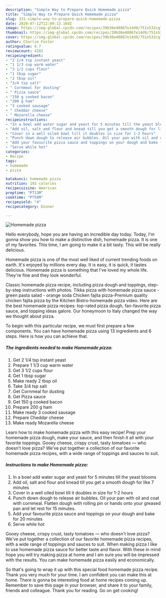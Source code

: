 ```yaml
---
description: "Simple Way to Prepare Quick Homemade pizza"
title: "Simple Way to Prepare Quick Homemade pizza"
slug: 331-simple-way-to-prepare-quick-homemade-pizza
date: 2020-07-12T12:09:13.169Z
image: https://img-global.cpcdn.com/recipes/39b36e40867e14d9/751x532cq70/homemade-pizza-recipe-main-photo.jpg
thumbnail: https://img-global.cpcdn.com/recipes/39b36e40867e14d9/751x532cq70/homemade-pizza-recipe-main-photo.jpg
cover: https://img-global.cpcdn.com/recipes/39b36e40867e14d9/751x532cq70/homemade-pizza-recipe-main-photo.jpg
author: Charlie Foster
ratingvalue: 4.7
reviewcount: 4281
recipeingredient:
- "2 1/4 tsp instant yeast"
- "1 1/3 cup warm water"
- "3 1/2 cups flour"
- "1 tbsp sugar"
- "2 tbsp oil"
- "3/4 tsp salt"
- " Cornmeal for dusting"
- " Pizza sauce"
- "150 g cooked bacon"
- "200 g ham"
- "3 cooked sausage"
- " Cheddar cheese"
- " Mozarella cheese"
recipeinstructions:
- "In a bowl add water sugar and yeast for 5 minutes till the yeast blooms"
- "Add oil, salt and flour and knead till you get a smooth dough for like 7 minutes"
- "Cover in a well oiled bowl till it doubles in size for 1-2 hours"
- "Punch down dough to release air bubbles. Oil your pan with oil and coat with cornmeal. Flatten dough with rolling pin or hands onto your greased pan and let rest for 15 minutes."
- "Add your favourite pizza sauce and toppings on your dough and bake for 20 minutes"
- "Serve while hot"
categories:
- Recipe
tags:
- homemade
- pizza

katakunci: homemade pizza 
nutrition: 193 calories
recipecuisine: American
preptime: "PT13M"
cooktime: "PT58M"
recipeyield: "4"
recipecategory: Dinner

---
```



![Homemade pizza](https://img-global.cpcdn.com/recipes/39b36e40867e14d9/751x532cq70/homemade-pizza-recipe-main-photo.jpg)

Hello everybody, hope you are having an incredible day today. Today, I'm gonna show you how to make a distinctive dish, homemade pizza. It is one of my favorites. This time, I am going to make it a bit tasty. This will be really delicious.

Homemade pizza is one of the most well liked of current trending foods on earth. It's enjoyed by millions every day. It is easy, it is quick, it tastes delicious. Homemade pizza is something that I've loved my whole life. They're fine and they look wonderful.

Classic homemade pizza recipe, including pizza dough and toppings, step-by-step instructions with photos. Tikka pizza with homemade pizza sauce - green pasta salad - orange soda Chicken fajita pizza-Premium quality chicken fajita pizza by the Kitchen Bistro-homemade pizza video. Here are the best homemade pizza recipes: top-rated pizza dough, fan-favorite pizza sauce, and topping ideas galore. Our honeymoon to Italy changed the way we thought about pizza.


To begin with this particular recipe, we must first prepare a few components. You can have homemade pizza using 13 ingredients and 6 steps. Here is how you can achieve that.

<!--inarticleads1-->

##### The ingredients needed to make Homemade pizza:

1. Get 2 1/4 tsp instant yeast
1. Prepare 1 1/3 cup warm water
1. Get 3 1/2 cups flour
1. Get 1 tbsp sugar
1. Make ready 2 tbsp oil
1. Take 3/4 tsp salt
1. Get  Cornmeal for dusting
1. Get  Pizza sauce
1. Get 150 g cooked bacon
1. Prepare 200 g ham
1. Make ready 3 cooked sausage
1. Prepare  Cheddar cheese
1. Make ready  Mozarella cheese


Learn how to make homemade pizza with this easy recipe! Prep your homemade pizza dough, make your sauce, and then finish it all with your favorite toppings. Gooey cheese, crispy crust, tasty tomatoes — who doesn&#39;t love pizza? We&#39;ve put together a collection of our favorite homemade pizza recipes, with a wide range of toppings and sauces to suit. 

<!--inarticleads2-->

##### Instructions to make Homemade pizza:

1. In a bowl add water sugar and yeast for 5 minutes till the yeast blooms
1. Add oil, salt and flour and knead till you get a smooth dough for like 7 minutes
1. Cover in a well oiled bowl till it doubles in size for 1-2 hours
1. Punch down dough to release air bubbles. Oil your pan with oil and coat with cornmeal. Flatten dough with rolling pin or hands onto your greased pan and let rest for 15 minutes.
1. Add your favourite pizza sauce and toppings on your dough and bake for 20 minutes
1. Serve while hot


Gooey cheese, crispy crust, tasty tomatoes — who doesn&#39;t love pizza? We&#39;ve put together a collection of our favorite homemade pizza recipes, with a wide range of toppings and sauces to suit. When making pizza I like to use homemade pizza sauce for better taste and flavor. With these in mind hope you will try making pizza at home and I am sure you will be impressed with the results. You can make homemade pizza easily and economically. 

So that's going to wrap it up with this special food homemade pizza recipe. Thank you very much for your time. I am confident you can make this at home. There is gonna be interesting food at home recipes coming up. Remember to save this page in your browser, and share it to your family, friends and colleague. Thank you for reading. Go on get cooking!
